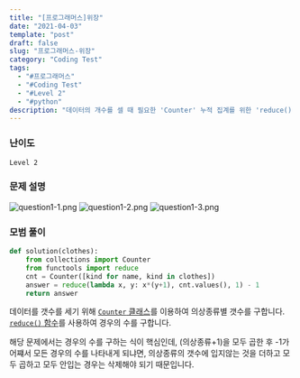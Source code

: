 ```yaml
---
title: "[프로그래머스]위장"
date: "2021-04-03"
template: "post"
draft: false
slug: "프로그래머스-위장"
category: "Coding Test"
tags:
  - "#프로그래머스"
  - "#Coding Test"
  - "#Level 2"
  - "#python"
description: "데이터의 개수를 셀 때 필요한 'Counter' 누적 집계를 위한 'reduce()'"  
---
```


### 난이도
`Level 2`

### 문제 설명
![question1-1.png](/media/posts/2021-04-03---[프로그래머스]-위장/question1-1.png)
![question1-2.png](/media/posts/2021-04-03---[프로그래머스]-위장/question1-2.png)
![question1-3.png](/media/posts/2021-04-03---[프로그래머스]-위장/question1-3.png)

### 모범 풀이

```python
def solution(clothes):
    from collections import Counter
    from functools import reduce
    cnt = Counter([kind for name, kind in clothes])
    answer = reduce(lambda x, y: x*(y+1), cnt.values(), 1) - 1
    return answer
```

데이터를 갯수를 세기 위해 [`Counter` 클래스](https://docs.python.org/3/library/collections.html#collections.Counter)를 이용하여 의상종류별 갯수를 구합니다.  
[`reduce()` 함수](https://docs.python.org/3/library/functools.html#functools.reduce)를 사용하여 경우의 수를 구합니다.

해당 문제에서는 경우의 수를 구하는 식이 핵심인데, (의상종류+1)을 모두 곱한 후 -1가 어쨰서 모든 경우의 수를 나타내게 되냐면, 의상종류의 갯수에 입지않는 것을 더하고 모두 곱하고 모두 안입는 경우는 삭제해야 되기 때문입니다.
